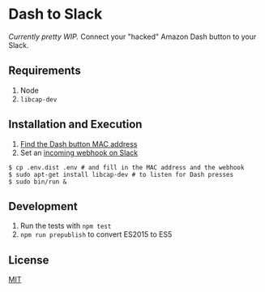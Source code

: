 # Dash to Slack

_Currently pretty WIP._
Connect your "hacked" Amazon Dash button to your Slack.

## Requirements

1. Node
2. `libcap-dev`

## Installation and Execution

1. [Find the Dash button MAC
   address](https://github.com/hortinstein/node-dash-button#find-a-dash)
2. Set an [incoming webhook on Slack](https://api.slack.com/incoming-webhooks)

```
$ cp .env.dist .env # and fill in the MAC address and the webhook
$ sudo apt-get install libcap-dev # to listen for Dash presses
$ sudo bin/run &
```

## Development

1. Run the tests with `npm test`
2. `npm run prepublish` to convert ES2015 to ES5


## License

[MIT](https://github.com/maxbeizer/dash-to-slack/blob/master/LICENSE)
